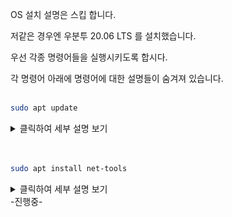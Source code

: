 OS 설치 설명은 스킵 합니다.

저같은 경우엔 우분투 20.06 LTS 를 설치했습니다.

우선 각종 명령어들을 실행시키도록 합시다.

각 명령어 아래에 명령어에 대한 설명들이 숨겨져 있습니다.<br><br>



  


```Bash
sudo apt update
```
<details>
  <summary>클릭하여 세부 설명 보기</summary>
  이 명령어는 우분투 리눅스에서 패키지 목록을 업데이트합니다.<br>
  sudo는 관리자 권한으로 실행하라는 뜻입니다.<br>
  우분투는 apt(Advanced Package Tool)를 사용하여 패키지 관리를 합니다. apt는 패키지 관리를 용이하게 해주는 명령어로, 패키지의 설치, 업그레이드, 삭제, 의존성 처리 등을 자동으로 해줍니다. 하지만 apt가 사용하는 패키지 목록은 매우 빈번하게 업데이트됩니다. 따라서 apt update 명령어를 통해 로컬 시스템에 있는 패키지 목록을 최신 버전으로 업데이트할 필요가 있습니다.
</details>  <br><br>

```Bash
sudo apt install net-tools
```
<details>
  <summary>클릭하여 세부 설명 보기</summary>
  'net-tools'는 리눅스에서 네트워크 관련 도구들을 모아놓은 패키지입니다. 이 패키지에는 네트워크 인터페이스의 구성, 라우팅 테이블, ARP 캐시 등의 정보를 확인할 수 있는 다양한 명령어와 도구들이 포함되어 있습니다.<br>
  대표적인 명령어들 예시로는 <br>
  ifconfig: 네트워크 인터페이스의 IP 주소, 맥 주소 등의 정보를 확인하고, 인터페이스의 상태를 변경할 수 있는 명령어입니다.<br>
  netstat: 현재 열려있는 포트와 연결 상태를 확인할 수 있는 명령어입니다.<br>
  route: 현재 시스템의 라우팅 테이블을 확인하고, 라우팅 테이블을 수정할 수 있는 명령어입니다.<br>
  등이 있습니다.

</details>  
-진행중-